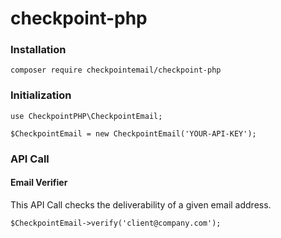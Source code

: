 # checkpoint-php


### Installation
```
composer require checkpointemail/checkpoint-php
```

### Initialization
```
use CheckpointPHP\CheckpointEmail;

$CheckpointEmail = new CheckpointEmail('YOUR-API-KEY');
```

### API Call


#### Email Verifier
  
This API Call checks the deliverability of a given email address.
```
$CheckpointEmail->verify('client@company.com');
```
